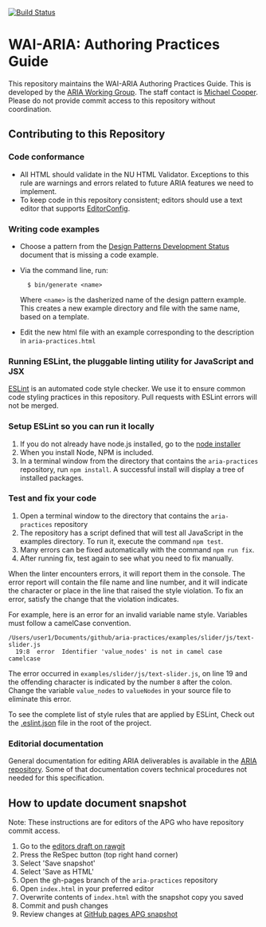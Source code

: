 [![Build Status](https://travis-ci.org/w3c/aria-practices.svg?branch=master)](https://travis-ci.org/w3c/aria-practices)

# WAI-ARIA: Authoring Practices Guide

This repository maintains the WAI-ARIA Authoring Practices Guide.
This is developed by the [ARIA Working Group](http://www.w3.org/WAI/ARIA/).
The staff contact is [Michael Cooper](http://www.w3.org/People/cooper/).
Please do not provide commit access to this repository without coordination.

## Contributing to this Repository

### Code conformance

* All HTML should validate in the NU HTML Validator.
Exceptions to this rule are warnings and errors related to
future ARIA features we need to implement.
* To keep code in this repository consistent; editors should use a text editor
that supports [EditorConfig](http://editorconfig.org/).

### Writing code examples

- Choose a pattern from the
  [Design Patterns Development Status](https://github.com/w3c/aria-practices/wiki/Design-Patterns-Development-Status)
  document that is missing a code example.
- Via the command line, run:

        $ bin/generate <name>

  Where `<name>` is the dasherized name of the design pattern example. This
  creates a new example directory and file with the same name, based on a
  template.

- Edit the new html file with an example corresponding to the description in
  `aria-practices.html`

### Running ESLint, the pluggable linting utility for JavaScript and JSX

[ESLint](http://eslint.org/) is an automated code style checker. We use it to
ensure common code styling practices in this repository.
Pull requests with ESLint errors will not be merged.

### Setup ESLint so you can run it locally

1. If you do not already have node.js installed,
 go to the [node installer](https://nodejs.org/en/download/)
1. When you install Node, NPM is included.
1. In a terminal window from the directory that contains the `aria-practices`
repository, run `npm install`.
A successful install will display a tree of installed packages.

### Test and fix your code

1. Open a terminal window to the directory that contains the `aria-practices`
repository
1. The repository has a script defined that will test all JavaScript in the examples
directory. To run it, execute the command `npm test`.
1. Many errors can be fixed automatically with the command `npm run fix`.
1. After running fix, test again to see what you need to fix manually.

When the linter encounters errors, it will report them in the console.
The error report will contain the file name and line number, and it will
indicate the character or place in the line that raised the style violation. To
fix an error, satisfy the change that the violation indicates.

For example, here is an error for an invalid variable name style. Variables must
follow a camelCase convention.

```
/Users/user1/Documents/github/aria-practices/examples/slider/js/text-slider.js
  19:8  error  Identifier 'value_nodes' is not in camel case  camelcase
```

The error occurred in `examples/slider/js/text-slider.js`, on line 19 and the
offending character is indicated by the number `8` after the colon. Change the
variable `value_nodes` to `valueNodes` in your source file to eliminate this
error.

To see the complete list of style rules that are applied by ESLint,
Check out the [.eslint.json](https://github.com/w3c/aria-practices/blob/master/.eslint.json) file in the root of the project.

### Editorial documentation

General documentation for editing ARIA deliverables is available in the
[ARIA repository](https://github.com/w3c/aria/).
Some of that documentation covers technical procedures not needed
for this specification.

## How to update document snapshot

Note: These instructions are for editors of the APG who have repository commit access.

1. Go to the [editors draft on rawgit](https://cdn.rawgit.com/w3c/aria-practices/master/aria-practices.html)
2. Press the ReSpec button (top right hand corner)
3. Select 'Save snapshot'
4. Select 'Save as HTML'
5. Open the gh-pages branch of the `aria-practices` repository
6. Open `index.html` in your preferred editor
7. Overwrite contents of `index.html` with the snapshot copy you saved
8. Commit and push changes
9. Review changes at [GitHub pages APG snapshot](http://w3c.github.io/aria-practices/)
